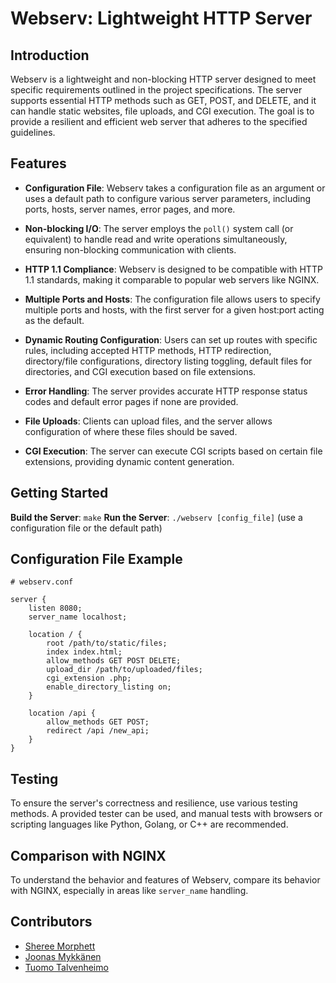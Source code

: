 # Webserv: Lightweight HTTP Server

## Introduction

Webserv is a lightweight and non-blocking HTTP server designed to meet specific requirements outlined in the project specifications. The server supports essential HTTP methods such as GET, POST, and DELETE, and it can handle static websites, file uploads, and CGI execution. The goal is to provide a resilient and efficient web server that adheres to the specified guidelines.

## Features

- **Configuration File**: Webserv takes a configuration file as an argument or uses a default path to configure various server parameters, including ports, hosts, server names, error pages, and more.

- **Non-blocking I/O**: The server employs the `poll()` system call (or equivalent) to handle read and write operations simultaneously, ensuring non-blocking communication with clients.

- **HTTP 1.1 Compliance**: Webserv is designed to be compatible with HTTP 1.1 standards, making it comparable to popular web servers like NGINX.

- **Multiple Ports and Hosts**: The configuration file allows users to specify multiple ports and hosts, with the first server for a given host:port acting as the default.

- **Dynamic Routing Configuration**: Users can set up routes with specific rules, including accepted HTTP methods, HTTP redirection, directory/file configurations, directory listing toggling, default files for directories, and CGI execution based on file extensions.

- **Error Handling**: The server provides accurate HTTP response status codes and default error pages if none are provided.

- **File Uploads**: Clients can upload files, and the server allows configuration of where these files should be saved.

- **CGI Execution**: The server can execute CGI scripts based on certain file extensions, providing dynamic content generation.

## Getting Started

**Build the Server**: `make`
**Run the Server**: `./webserv [config_file]` (use a configuration file or the default path)

## Configuration File Example

```plaintext
# webserv.conf

server {
    listen 8080;
    server_name localhost;

    location / {
        root /path/to/static/files;
        index index.html;
        allow_methods GET POST DELETE;
        upload_dir /path/to/uploaded/files;
        cgi_extension .php;
        enable_directory_listing on;
    }

    location /api {
        allow_methods GET POST;
        redirect /api /new_api;
    }
}
```

## Testing

To ensure the server's correctness and resilience, use various testing methods. A provided tester can be used, and manual tests with browsers or scripting languages like Python, Golang, or C++ are recommended.

## Comparison with NGINX

To understand the behavior and features of Webserv, compare its behavior with NGINX, especially in areas like `server_name` handling.

## Contributors

- [Sheree Morphett](https://github.com/ShereeMorphett)
- [Joonas Mykkänen](https://github.com/JoonasMykkanen)
- [Tuomo Talvenheimo](https://github.com/TTalvenH)
